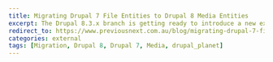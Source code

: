 ```yaml
---
title: Migrating Drupal 7 File Entities to Drupal 8 Media Entities
excerpt: The Drupal 8.3.x branch is getting ready to introduce a new experimental media module. This will bring enhanced media handling in Drupal 8. The closest solution in Drupal 7 to handle media is the file entity module. Now is the time to discuss migrations from file entity in Drupal 7 to media entities in Drupal 8. For core, there is already an issue for this, but for contrib... there is no migration. So, I wrote one.
redirect_to: https://www.previousnext.com.au/blog/migrating-drupal-7-file-entities-drupal-8-media-entities
categories: external
tags: [Migration, Drupal 8, Drupal 7, Media, drupal_planet]
---
```

